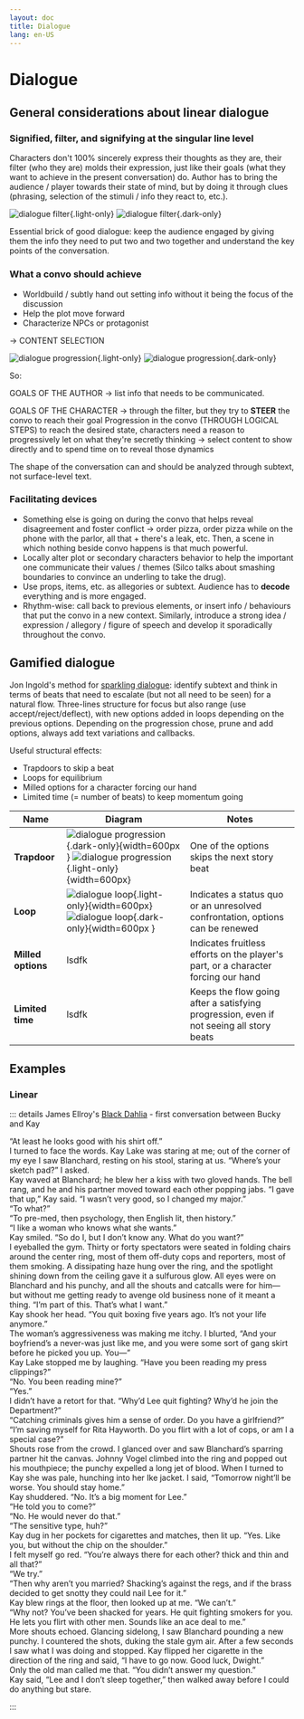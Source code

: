```yaml
---
layout: doc
title: Dialogue
lang: en-US
---
```


# Dialogue

## General considerations about linear dialogue

### Signified, filter, and signifying at the singular line level

Characters don't 100% sincerely express their thoughts as they are, their filter (who they are) molds their expression, just like their goals (what they want to achieve in the present conversation) do. Author has to bring the audience / player towards their state of mind, but by doing it through clues (phrasing, selection of the stimuli / info they react to, etc.).

![dialogue filter](/en-dialogue-filter-light.png){.light-only}
![dialogue filter](/en-dialogue-filter-dark.png){.dark-only}

Essential brick of good dialogue: keep the audience engaged by giving them the info they need to put two and two together and understand the key points of the conversation.

### What a convo should achieve

- Worldbuild / subtly hand out setting info without it being the focus of the discussion
- Help the plot move forward
- Characterize NPCs or protagonist

-> CONTENT SELECTION

![dialogue progression](/en-dialogue-progression-light.png){.light-only}
![dialogue progression](/en-dialogue-progression-dark.png){.dark-only}


So: 

GOALS OF THE AUTHOR -> list info that needs to be communicated.

GOALS OF THE CHARACTER -> through the filter, but they try to **STEER** the convo to reach their goal
Progression in the convo (THROUGH LOGICAL STEPS) to reach the desired state, characters need a reason to progressively let on what they're secretly thinking -> select content to show directly and to spend time on to reveal those dynamics

The shape of the conversation can and should be analyzed through subtext, not surface-level text.

### Facilitating devices

- Something else is going on during the convo that helps reveal disagreement and foster conflict -> order pizza, order pizza while on the phone with the parlor, all that + there's a leak, etc. Then, a scene in which nothing beside convo happens is that much powerful.
- Locally alter plot or secondary characters behavior to help the important one communicate their values / themes (Silco talks about smashing boundaries to convince an underling to take the drug).
- Use props, items, etc. as allegories or subtext. Audience has to **decode** everything and is more engaged.
- Rhythm-wise: call back to previous elements, or insert info / behaviours that put the convo in a new context. Similarly, introduce a strong idea / expression / allegory / figure of speech and develop it sporadically throughout the convo.



## Gamified dialogue

Jon Ingold's method for [sparkling dialogue](https://www.youtube.com/watch?v=_vRfNtvFVRo): identify subtext and think in terms of beats that need to escalate (but not all need to be seen) for a natural flow. Three-lines structure for focus but also range (use accept/reject/deflect), with new options added in loops depending on the previous options. Depending on the progression chose, prune and add options, always add text variations and callbacks.

Useful structural effects:
- Trapdoors to skip a beat
- Loops for equilibrium
- Milled options for a character forcing our hand
- Limited time (= number of beats) to keep momentum going

| Name       | Diagram | Notes |
|---|---|---|
|**Trapdoor**|![dialogue progression](/en-dialogue-trapdoor-dark.png){.dark-only}{width=600px } ![dialogue progression](/en-dialogue-trapdoor-light.png){.light-only}{width=600px}| One of the options skips the next story beat  |
|**Loop**|![dialogue loop](/en-dialogue-loop-light.png){.light-only}{width=600px} ![dialogue loop](/en-dialogue-loop-dark.png){.dark-only}{width=600px }  | Indicates a status quo or an unresolved confrontation, options can be renewed |
|**Milled options**|lsdfk| Indicates fruitless efforts on  the player's part, or a character forcing our hand |
|**Limited time**|lsdfk| Keeps the flow going after a satisfying progression, even if not seeing all story beats  |

## Examples

### Linear

::: details James Ellroy's <u>Black Dahlia</u> - first conversation between Bucky and Kay


“At least he looks good with his shirt off.”<br>
I turned to face the words. Kay Lake was staring at me; out of the corner of my eye I saw Blanchard, resting on his stool, staring at us. “Where’s your sketch pad?” I asked.<br>
Kay waved at Blanchard; he blew her a kiss with two gloved hands. The bell rang, and he and his partner moved toward each other popping jabs. “I gave that up,” Kay said. “I wasn’t very good, so I changed my major.”<br>
“To what?”<br>
“To pre-med, then psychology, then English lit, then history.”<br>
“I like a woman who knows what she wants.”<br>
Kay smiled. “So do I, but I don’t know any. What do you want?”<br>
I eyeballed the gym. Thirty or forty spectators were seated in folding chairs around the center ring, most of them off-duty cops and reporters, most of them smoking. A dissipating haze hung over the ring, and the spotlight shining down from the ceiling gave it a sulfurous glow. All eyes were on Blanchard and his punchy, and all the shouts and catcalls were for him— but without me getting ready to avenge old business none of it meant a thing. “I’m part of this. That’s what I want.”<br>
Kay shook her head. “You quit boxing five years ago. It’s not your life anymore.”<br>
The woman’s aggressiveness was making me itchy. I blurted, “And your boyfriend’s a never-was just like me, and you were some sort of gang skirt before he picked you up. You—”<br>
Kay Lake stopped me by laughing. “Have you been reading my press clippings?”<br>
“No. You been reading mine?”<br>
“Yes.”<br>
I didn’t have a retort for that. “Why’d Lee quit fighting? Why’d he join the Department?”<br>
“Catching criminals gives him a sense of order. Do you have a girlfriend?”<br>
“I’m saving myself for Rita Hayworth. Do you flirt with a lot of cops, or am I a special case?”<br>
Shouts rose from the crowd. I glanced over and saw Blanchard’s sparring partner hit the canvas. Johnny Vogel climbed into the ring and popped out his mouthpiece; the punchy expelled a long jet of blood. When I turned to Kay she was pale, hunching into her Ike jacket. I said, “Tomorrow night’ll be worse. You should stay home.”<br>
Kay shuddered. “No. It’s a big moment for Lee.”<br>
“He told you to come?”<br>
“No. He would never do that.”<br>
“The sensitive type, huh?”<br>
Kay dug in her pockets for cigarettes and matches, then lit up. “Yes. Like you, but without the chip on the shoulder.”<br>
I felt myself go red. “You’re always there for each other? thick and thin and all that?”<br>
“We try.”<br>
“Then why aren’t you married? Shacking’s against the regs, and if the brass decided to get snotty they could nail Lee for it.”<br>
Kay blew rings at the floor, then looked up at me. “We can’t.”<br>
“Why not? You’ve been shacked for years. He quit fighting smokers for you. He lets you flirt with other men. Sounds like an ace deal to me.”<br>
More shouts echoed. Glancing sidelong, I saw Blanchard pounding a new punchy. I countered the shots, duking the stale gym air. After a few seconds I saw what I was doing and stopped. Kay flipped her cigarette in the direction of the ring and said, “I have to go now. Good luck, Dwight.”<br>
Only the old man called me that. “You didn’t answer my question.”<br>
Kay said, “Lee and I don’t sleep together,” then walked away before I could do anything but stare.<br>

:::